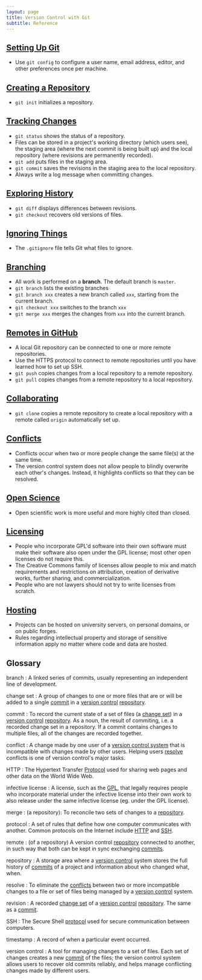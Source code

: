 ```yaml
---
layout: page
title: Version Control with Git
subtitle: Reference
---
```

## [Setting Up Git](02-setup.html)

*   Use `git config` to configure
    a user name, email address, editor, and other preferences once per machine.

## [Creating a Repository](03-create.html)

*   `git init` initializes a repository.

## [Tracking Changes](04-changes.html)

*   `git status` shows the status of a repository.
*   Files can be stored in a project's working directory (which users see),
    the staging area (where the next commit is being built up)
    and the local repository (where revisions are permanently recorded).
*   `git add` puts files in the staging area.
*   `git commit` saves the revisions in the staging area to the local repository.
*   Always write a log message when committing changes.

## [Exploring History](05-history.html)

*   `git diff` displays differences between revisions.
*   `git checkout` recovers old versions of files.

## [Ignoring Things](06-ignore.html)

*   The `.gitignore` file tells Git what files to ignore.

## [Branching](07-branching.html)

*   All work is performed on a **branch**. The default branch is `master`.
*   `git branch` lists the existing branches
*   `git branch xxx` creates a new branch called `xxx`, starting
    from the current branch.
*   `git checkout xxx` switches to the branch `xxx`
*   `git merge xxx` merges the changes from `xxx` into the current
    branch.

## [Remotes in GitHub](08-github.html)

*   A local Git repository can be connected to one or more remote repositories.
*   Use the HTTPS protocol to connect to remote repositories until you have learned how to set up SSH.
*   `git push` copies changes from a local repository to a remote repository.
*   `git pull` copies changes from a remote repository to a local repository.

## [Collaborating](09-collab.html)

*   `git clone` copies a remote repository to create a local repository
    with a remote called `origin` automatically set up.

## [Conflicts](10-conflict.html)

*   Conflicts occur when two or more people change the same file(s) at the same time.
*   The version control system does not allow people to blindly overwrite each other's changes.
    Instead, it highlights conflicts so that they can be resolved.

## [Open Science](11-open.html)

*   Open scientific work is more useful and more highly cited than closed.

## [Licensing](12-licensing.html)

*   People who incorporate GPL'd software into their own software must
    make their software also open under the GPL license; most other
    open licenses do not require this.
*   The Creative Commons family of licenses allow people to mix and
    match requirements and restrictions on attribution, creation of
    derivative works, further sharing, and commercialization.
*   People who are not lawyers should not try to write licenses from
    scratch.

## [Hosting](13-hosting.html)

*   Projects can be hosted on university servers,
    on personal domains,
    or on public forges.
*   Rules regarding intellectual property and storage of sensitive information apply
    no matter where code and data are hosted.

## Glossary

branch
:   A linked series of commits, usually representing an independent
    line of development.

change set
:   A group of changes to one or more files that are or will be added
    to a single [commit](#commit) in a [version control](#version-control)
    [repository](#repository).

commit
:   To record the current state of a set of files (a [change set](#changeset))
    in a [version control](#version-control) [repository](#repository). As a noun, 
    the result of commiting, i.e. a recorded change set in a repository.
    If a commit contains changes to multiple files,
    all of the changes are recorded together.

conflict
:   A change made by one user of a [version control system](#version-control)
    that is incompatible with changes made by other users.
    Helping users [resolve](#resolve) conflicts
    is one of version control's major tasks.

HTTP
:   The Hypertext Transfer [Protocol](#protocol) used for sharing web pages and other data
    on the World Wide Web.

infective license
:   A license, such as the [GPL](http://opensource.org/licenses/GPL-3.0),
    that legally requires people who incorporate material under the
    infective license
    into their own work to also release under the same infective license
    (eg. under the GPL license).

merge
:   (a repository): To reconcile two sets of changes to a
    [repository](#repository).

protocol
:   A set of rules that define how one computer communicates with another.
    Common protocols on the Internet include [HTTP](#http) and [SSH](#ssh).

remote
:   (of a repository) A version control [repository](#repository) connected to another,
    in such way that both can be kept in sync exchanging [commits](#commit).

repository
:   A storage area where a [version control](#version-control) system
    stores the full history of [commits](#commit) of a project and information
    about who changed what, when.

resolve
:   To eliminate the [conflicts](#conflict) between two or more incompatible changes to a file or set of files
    being managed by a [version control](#version-control) system.

revision
:   A recorded [change set](#change-set) of a [version control](#version-control) 
    [repository](#repository). The same as a [commit](#commit).

SSH
:   The Secure Shell [protocol](#protocol) used for secure communication between computers.

timestamp
:   A record of when a particular event occurred.

version control
:   A tool for managing changes to a set of files.
    Each set of changes creates a new [commit](#commit) of the files;
    the version control system allows users to recover old commits reliably,
    and helps manage conflicting changes made by different users.
